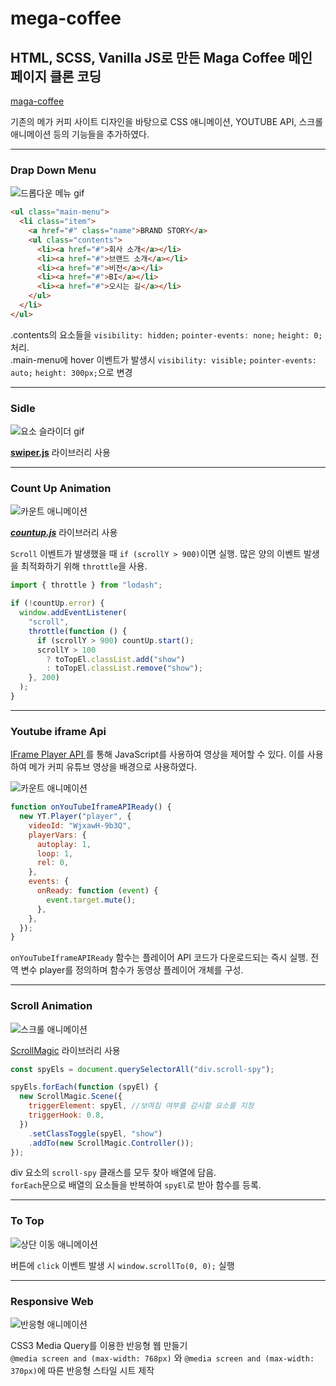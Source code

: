 # mega-coffee

## HTML, SCSS, Vanilla JS로 만든 Maga Coffee 메인 페이지 클론 코딩

[maga-coffee](https://ddd120-mega-coffee.netlify.app/)

기존의 메가 커피 사이트 디자인을 바탕으로 CSS 애니메이션, YOUTUBE API, 스크롤 애니메이션 등의 기능들을 추가하였다.

---

### Drap Down Menu

<img src="./Images/markdown/nav-Animation.gif" alt="드롭다운 메뉴 gif">

```html
<ul class="main-menu">
  <li class="item">
    <a href="#" class="name">BRAND STORY</a>
    <ul class="contents">
      <li><a href="#">회사 소개</a></li>
      <li><a href="#">브랜드 소개</a></li>
      <li><a href="#">비전</a></li>
      <li><a href="#">BI</a></li>
      <li><a href="#">오시는 길</a></li>
    </ul>
  </li>
</ul>
```

.contents의 요소들을 `visibility: hidden;` `pointer-events: none;` `height: 0;` 처리. </br>
.main-menu에 hover 이벤트가 발생시 `visibility: visible;` `pointer-events: auto;` `height: 300px;`으로 변경

---

### Sidle

<img src="./Images/markdown/slide-Animation.gif" alt="요소 슬라이더 gif">

**[swiper.js](https://swiperjs.com/)** 라이브러리 사용

---

### Count Up Animation

<img src="./Images/markdown/countUp-Animation.gif" alt="카운트 애니메이션">

**_[countup.js](https://inorganik.github.io/countUp.js/)_** 라이브러리 사용

`Scroll` 이벤트가 발생했을 때 `if (scrollY > 900)`이면 실행. 많은 양의 이벤트 발생을 최적화하기 위해 `throttle`을 사용.

```javascript
import { throttle } from "lodash";

if (!countUp.error) {
  window.addEventListener(
    "scroll",
    throttle(function () {
      if (scrollY > 900) countUp.start();
      scrollY > 100
        ? toTopEl.classList.add("show")
        : toTopEl.classList.remove("show");
    }, 200)
  );
}
```

---

### Youtube iframe Api

[IFrame Player API
](https://developers.google.com/youtube/iframe_api_reference?hl=ko) 를 통해 JavaScript를 사용하여 영상을 제어할 수 있다. 이를 사용하여 메가 커피 유튜브 영상을 배경으로 사용하였다.

<img src="./Images/markdown/youtube-Animation.gif" alt="카운트 애니메이션">

```javascript
function onYouTubeIframeAPIReady() {
  new YT.Player("player", {
    videoId: "WjxawH-9b3Q",
    playerVars: {
      autoplay: 1,
      loop: 1,
      rel: 0,
    },
    events: {
      onReady: function (event) {
        event.target.mute();
      },
    },
  });
}
```

`onYouTubeIframeAPIReady` 함수는 플레이어 API 코드가 다운로드되는 즉시 실행. 전역 변수 player를 정의하며 함수가 동영상 플레이어 개체를 구성.

---

### Scroll Animation

<img src="./Images/markdown/scroll-Animation.gif" alt="스크롤 애니메이션">

[ScrollMagic](https://scrollmagic.io/) 라이브러리 사용

```javascript
const spyEls = document.querySelectorAll("div.scroll-spy");

spyEls.forEach(function (spyEl) {
  new ScrollMagic.Scene({
    triggerElement: spyEl, //보여짐 여부를 감시할 요소를 지정
    triggerHook: 0.8,
  })
    .setClassToggle(spyEl, "show")
    .addTo(new ScrollMagic.Controller());
});
```

div 요소의 `scroll-spy` 클래스를 모두 찾아 배열에 담음. </br>
`forEach`문으로 배열의 요소들을 반복하여 `spyEl`로 받아 함수를 등록.

---

### To Top

<img src="./Images/markdown/toTop-Animation.gif" alt="상단 이동 애니메이션">

</br>

버튼에 `click` 이벤트 발생 시 `window.scrollTo(0, 0);` 실행

---

### Responsive Web

<img src="./Images/markdown/responsive-Animation.gif" alt="반응형 애니메이션">

</br>

CSS3 Media Query를 이용한 반응형 웹 만들기</br>
`@media screen and (max-width: 768px)` 와
`@media screen and (max-width: 370px)`에 따른 반응형 스타일 시트 제작

